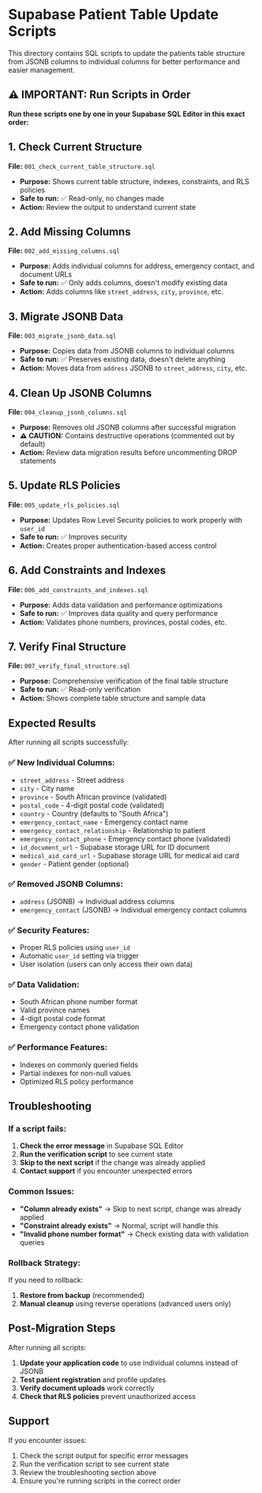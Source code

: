 # Supabase Patient Table Update Scripts

This directory contains SQL scripts to update the patients table structure from JSONB columns to individual columns for better performance and easier management.

## ⚠️ IMPORTANT: Run Scripts in Order

**Run these scripts one by one in your Supabase SQL Editor in this exact order:**

## 1. Check Current Structure
**File:** `001_check_current_table_structure.sql`
- **Purpose:** Shows current table structure, indexes, constraints, and RLS policies
- **Safe to run:** ✅ Read-only, no changes made
- **Action:** Review the output to understand current state

## 2. Add Missing Columns
**File:** `002_add_missing_columns.sql`
- **Purpose:** Adds individual columns for address, emergency contact, and document URLs
- **Safe to run:** ✅ Only adds columns, doesn't modify existing data
- **Action:** Adds columns like `street_address`, `city`, `province`, etc.

## 3. Migrate JSONB Data
**File:** `003_migrate_jsonb_data.sql`
- **Purpose:** Copies data from JSONB columns to individual columns
- **Safe to run:** ✅ Preserves existing data, doesn't delete anything
- **Action:** Moves data from `address` JSONB to `street_address`, `city`, etc.

## 4. Clean Up JSONB Columns
**File:** `004_cleanup_jsonb_columns.sql`
- **Purpose:** Removes old JSONB columns after successful migration
- **⚠️ CAUTION:** Contains destructive operations (commented out by default)
- **Action:** Review data migration results before uncommenting DROP statements

## 5. Update RLS Policies
**File:** `005_update_rls_policies.sql`
- **Purpose:** Updates Row Level Security policies to work properly with `user_id`
- **Safe to run:** ✅ Improves security
- **Action:** Creates proper authentication-based access control

## 6. Add Constraints and Indexes
**File:** `006_add_constraints_and_indexes.sql`
- **Purpose:** Adds data validation and performance optimizations
- **Safe to run:** ✅ Improves data quality and query performance
- **Action:** Validates phone numbers, provinces, postal codes, etc.

## 7. Verify Final Structure
**File:** `007_verify_final_structure.sql`
- **Purpose:** Comprehensive verification of the final table structure
- **Safe to run:** ✅ Read-only verification
- **Action:** Shows complete table structure and sample data

## Expected Results

After running all scripts successfully:

### ✅ New Individual Columns:
- `street_address` - Street address
- `city` - City name
- `province` - South African province (validated)
- `postal_code` - 4-digit postal code (validated)
- `country` - Country (defaults to "South Africa")
- `emergency_contact_name` - Emergency contact name
- `emergency_contact_relationship` - Relationship to patient
- `emergency_contact_phone` - Emergency contact phone (validated)
- `id_document_url` - Supabase storage URL for ID document
- `medical_aid_card_url` - Supabase storage URL for medical aid card
- `gender` - Patient gender (optional)

### ✅ Removed JSONB Columns:
- `address` (JSONB) → Individual address columns
- `emergency_contact` (JSONB) → Individual emergency contact columns

### ✅ Security Features:
- Proper RLS policies using `user_id`
- Automatic `user_id` setting via trigger
- User isolation (users can only access their own data)

### ✅ Data Validation:
- South African phone number format
- Valid province names
- 4-digit postal code format
- Emergency contact phone validation

### ✅ Performance Features:
- Indexes on commonly queried fields
- Partial indexes for non-null values
- Optimized RLS policy performance

## Troubleshooting

### If a script fails:
1. **Check the error message** in Supabase SQL Editor
2. **Run the verification script** to see current state
3. **Skip to the next script** if the change was already applied
4. **Contact support** if you encounter unexpected errors

### Common Issues:
- **"Column already exists"** → Skip to next script, change was already applied
- **"Constraint already exists"** → Normal, script will handle this
- **"Invalid phone number format"** → Check existing data with validation queries

### Rollback Strategy:
If you need to rollback:
1. **Restore from backup** (recommended)
2. **Manual cleanup** using reverse operations (advanced users only)

## Post-Migration Steps

After running all scripts:

1. **Update your application code** to use individual columns instead of JSONB
2. **Test patient registration** and profile updates
3. **Verify document uploads** work correctly
4. **Check that RLS policies** prevent unauthorized access

## Support

If you encounter issues:
1. Check the script output for specific error messages
2. Run the verification script to see current state
3. Review the troubleshooting section above
4. Ensure you're running scripts in the correct order